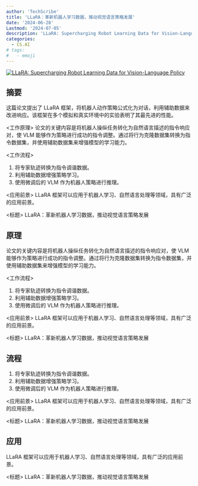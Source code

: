 ```yaml
---
author: 'TechScribe'
title: 'LLaRA：革新机器人学习数据，推动视觉语言策略发展'
date: '2024-06-28'
Lastmod: '2024-07-05'
description: 'LLaRA: Supercharging Robot Learning Data for Vision-Language Policy'
categories:
  - CS.AI
# tags:
#   - emoji
---
```


[![LLaRA: Supercharging Robot Learning Data for Vision-Language Policy](https://arxiv-research-1301205113.cos.ap-guangzhou.myqcloud.com/images/2406.20095v1.pdf_0.jpg)](https://arxiv.org/abs/2406.20095v1)

## 摘要

这篇论文提出了 LLaRA 框架，将机器人动作策略公式化为对话，利用辅助数据来改进响应。该框架在多个模拟和真实环境中的实验表明了其最先进的性能。

<工作原理>
论文的关键内容是将机器人操纵任务转化为自然语言描述的指令响应对，使 VLM 能够作为策略进行成功的指令调整。通过将行为克隆数据集转换为指令数据集，并使用辅助数据集来增强模型的学习能力。

<工作流程>
1. 将专家轨迹转换为指令调谐数据。
2. 利用辅助数据增强策略学习。
3. 使用微调后的 VLM 作为机器人策略进行推理。

<应用前景>
LLaRA 框架可以应用于机器人学习、自然语言处理等领域，具有广泛的应用前景。

<标题>
LLaRA：革新机器人学习数据，推动视觉语言策略发展<!--more-->

## 原理

论文的关键内容是将机器人操纵任务转化为自然语言描述的指令响应对，使 VLM 能够作为策略进行成功的指令调整。通过将行为克隆数据集转换为指令数据集，并使用辅助数据集来增强模型的学习能力。

<工作流程>
1. 将专家轨迹转换为指令调谐数据。
2. 利用辅助数据增强策略学习。
3. 使用微调后的 VLM 作为机器人策略进行推理。

<应用前景>
LLaRA 框架可以应用于机器人学习、自然语言处理等领域，具有广泛的应用前景。

<标题>
LLaRA：革新机器人学习数据，推动视觉语言策略发展

## 流程

1. 将专家轨迹转换为指令调谐数据。
2. 利用辅助数据增强策略学习。
3. 使用微调后的 VLM 作为机器人策略进行推理。

<应用前景>
LLaRA 框架可以应用于机器人学习、自然语言处理等领域，具有广泛的应用前景。

<标题>
LLaRA：革新机器人学习数据，推动视觉语言策略发展

## 应用

LLaRA 框架可以应用于机器人学习、自然语言处理等领域，具有广泛的应用前景。

<标题>
LLaRA：革新机器人学习数据，推动视觉语言策略发展